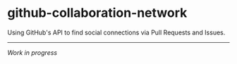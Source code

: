 # github-collaboration-network
Using GitHub's API to find social connections via Pull Requests and Issues.

*********

_Work in progress_
